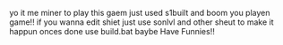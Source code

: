 yo it me miner
to play this gaem just used s1built and boom you playen game!!
if you wanna edit shiet just use sonlvl and other sheut to make it happun
onces done use build.bat baybe 
Have Funnies!!
